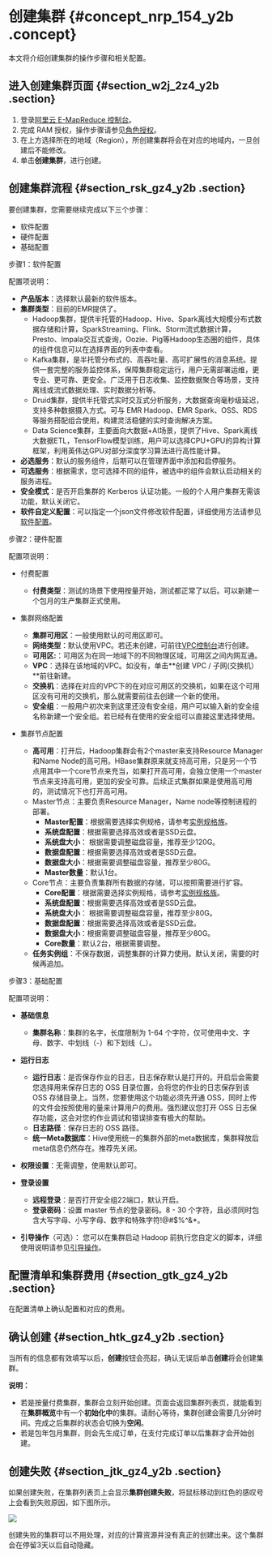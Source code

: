 # 创建集群 {#concept_nrp_154_y2b .concept}

本文将介绍创建集群的操作步骤和相关配置。

## 进入创建集群页面 {#section_w2j_2z4_y2b .section}

1.  登录[阿里云 E-MapReduce 控制台](https://emr.console.aliyun.com/)。
2.  完成 RAM 授权，操作步骤请参见[角色授权](../../../../intl.zh-CN/用户指南/角色授权.md#)。
3.  在上方选择所在的地域（Region），所创建集群将会在对应的地域内，一旦创建后不能修改。
4.  单击**创建集群**，进行创建。

## 创建集群流程 {#section_rsk_gz4_y2b .section}

要创建集群，您需要继续完成以下三个步骤：

-   软件配置
-   硬件配置
-   基础配置

步骤1：软件配置

配置项说明：

-   **产品版本**：选择默认最新的软件版本。
-   **集群类型**：目前的EMR提供了。
    -   Hadoop集群，提供半托管的Hadoop、Hive、Spark离线大规模分布式数据存储和计算，SparkStreaming、Flink、Storm流式数据计算，Presto、Impala交互式查询，Oozie、Pig等Hadoop生态圈的组件，具体的组件信息可以在选择界面的列表中查看。
    -   Kafka集群，是半托管分布式的、高吞吐量、高可扩展性的消息系统。提供一套完整的服务监控体系，保障集群稳定运行，用户无需部署运维，更专业、更可靠、更安全。广泛用于日志收集、监控数据聚合等场景，支持离线或流式数据处理、实时数据分析等。
    -   Druid集群，提供半托管式实时交互式分析服务，大数据查询毫秒级延迟，支持多种数据摄入方式。可与 EMR Hadoop、EMR Spark、OSS、RDS 等服务搭配组合使用，构建灵活稳健的实时查询解决方案。
    -   Data Science集群，主要面向大数据+AI场景，提供了Hive、Spark离线大数据ETL，TensorFlow模型训练，用户可以选择CPU+GPU的异构计算框架，利用英伟达GPU对部分深度学习算法进行高性能计算。
-   **必选服务**：默认的服务组件，后期可以在管理界面中添加和启停服务。
-   **可选服务**：根据需求，您可选择不同的组件，被选中的组件会默认启动相关的服务进程。
-   **安全模式**：是否开启集群的 Kerberos 认证功能。一般的个人用户集群无需该功能，默认关闭它。
-   **软件自定义配置**：可以指定一个json文件修改软件配置，详细使用方法请参见[软件配置](../../../../intl.zh-CN/用户指南/软件配置.md#)。

步骤2：硬件配置

配置项说明：

-   付费配置

    -   **付费类型**：测试的场景下使用按量开始，测试都正常了以后。可以新建一个包月的生产集群正式使用。
-   集群网络配置
    -   **集群可用区**：一般使用默认的可用区即可。
    -   **网络类型**：默认使用VPC。若还未创建，可前往[VPC控制台](https://vpc.console.aliyun.com/)进行创建。
    -   **可用区:**：可用区为在同一地域下的不同物理区域，可用区之间内网互通。
    -   **VPC**：选择在该地域的VPC。如没有，单击**创建 VPC / 子网\(交换机）**前往新建。
    -   **交换机**：选择在对应的VPC下的在对应可用区的交换机，如果在这个可用区没有可用的交换机，那么就需要前往去创建一个新的使用。
    -   **安全组**：一般用户初次来到这里还没有安全组，用户可以输入新的安全组名称新建一个安全组。若已经有在使用的安全组可以直接这里选择使用。
-   集群节点配置
    -   **高可用**：打开后，Hadoop集群会有2个master来支持Resource Manager和Name Node的高可用。HBase集群原来就支持高可用，只是另一个节点用其中一个core节点来充当，如果打开高可用，会独立使用一个master节点来支持高可用，更加的安全可靠。后续正式集群如果是使用高可用的，测试情况下也打开高可用。
    -   Master节点：主要负责Resource Manager，Name node等控制进程的部署。
        -   **Master配置**：根据需要选择实例规格，请参考[实例规格族](../../../../intl.zh-CN/产品简介/实例规格族.md#)。
        -   **系统盘配置**：根据需要选择高效或者是SSD云盘。
        -   **系统盘大小**： 根据需要调整磁盘容量，推荐至少120G。
        -   **数据盘配置**：根据需要选择高效或者是SSD云盘。
        -   **数据盘大小**：根据需要调整磁盘容量，推荐至少80G。
        -   **Master数量**：默认1台。
    -   Core节点：主要负责集群所有数据的存储，可以按照需要进行扩容。
        -   **Core配置**：根据需要选择实例规格，请参考[实例规格族](../../../../intl.zh-CN/产品简介/实例规格族.md#)。
        -   **系统盘配置**：根据需要选择高效或者是SSD云盘。
        -   **系统盘大小**： 根据需要调整磁盘容量，推荐至少80G。
        -   **数据盘配置**：根据需要选择高效或者是SSD云盘。
        -   **数据盘大小**：根据需要调整磁盘容量，推荐至少80G。
        -   **Core数量**：默认2台，根据需要调整。
    -   **任务实例组**：不保存数据，调整集群的计算力使用。默认关闭，需要的时候再追加。

步骤3：基础配置

配置项说明：

-   **基础信息**

    -   **集群名称**：集群的名字，长度限制为 1-64 个字符，仅可使用中文、字母、数字、中划线（-）和下划线（\_）。
-   **运行日志**

    -   **运行日志**：是否保存作业的日志，日志保存默认是打开的。开启后会需要您选择用来保存日志的 OSS 目录位置，会将您的作业的日志保存到该 OSS 存储目录上。当然，您要使用这个功能必须先开通 OSS，同时上传的文件会按照使用的量来计算用户的费用。强烈建议您打开 OSS 日志保存功能，这会对您的作业调试和错误排查有极大的帮助。
    -   **日志路径**：保存日志的 OSS 路径。
    -   **统一Meta数据库**：Hive使用统一的集群外部的meta数据库，集群释放后meta信息仍然存在。推荐先关闭。
-   **权限设置**：无需调整，使用默认即可。
-   **登录设置**
    -   **远程登录**：是否打开安全组22端口，默认开启。
    -   **登录密码**：设置 master 节点的登录密码。8 - 30 个字符，且必须同时包含大写字母、小写字母、数字和特殊字符!@\#$%^&\*。
-   **引导操作**（可选）： 您可以在集群启动 Hadoop 前执行您自定义的脚本，详细使用说明请参见[引导操作](../../../../intl.zh-CN/用户指南/引导操作.md#)。

## 配置清单和集群费用 {#section_gtk_gz4_y2b .section}

在配置清单上确认配置和对应的费用。

## 确认创建 {#section_htk_gz4_y2b .section}

当所有的信息都有效填写以后，**创建**按钮会亮起，确认无误后单击**创建**将会创建集群。

**说明：** 

-   若是按量付费集群，集群会立刻开始创建。页面会返回集群列表页，就能看到在**集群概览**中有一个**初始化中**的集群。请耐心等待，集群创建会需要几分钟时间。完成之后集群的状态会切换为**空闲**。
-   若是包年包月集群，则会先生成订单，在支付完成订单以后集群才会开始创建。

## 创建失败 {#section_jtk_gz4_y2b .section}

如果创建失败，在集群列表页上会显示**集群创建失败**，将鼠标移动到红色的感叹号上会看到失败原因，如下图所示。

![](http://static-aliyun-doc.oss-cn-hangzhou.aliyuncs.com/assets/img/17840/154354207810549_zh-CN.png)

创建失败的集群可以不用处理，对应的计算资源并没有真正的创建出来。这个集群会在停留3天以后自动隐藏。

